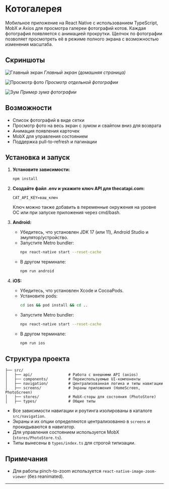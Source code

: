 # Котогалерея

Мобильное приложение на React Native с использованием TypeScript, MobX и Axios для просмотра галереи фотографий котов. Каждая фотография появляется с анимацией прокрутки. Щелчок по фотографии позволяет просмотреть её в режиме полного экрана с возможностью изменения масштаба.

## Скриншоты

![Главный экран](docs/screenshot1.jpg)
_Главный экран (домашняя страница)_

![Просмотр фото](./docs/screenshot2.jpg)
_Просмотр отдельной фотографии_

![Зум](./docs/screenshot3.jpg)
_Пример зума фотографии_

## Возможности

- Список фотографий в виде сетки
- Просмотр фото на весь экран с зумом и свайпом вниз для возврата
- Анимация появления карточек
- MobX для управления состоянием
- Поддержка pull-to-refresh и пагинации

## Установка и запуск

1. **Установите зависимости:**

   ```sh
   npm install
   ```

2. **Создайте файл .env и укажите ключ API для thecatapi.com:**

   ```env
   CAT_API_KEY=ваш_ключ
   ```

   Ключ можно также добавить в переменные окружения на уровне ОС или при запуске приложения через cmd/bash.

3. **Android:**

   - Убедитесь, что установлен JDK 17 (или 11), Android Studio и эмулятор/устройство.
   - Запустите Metro bundler:
     ```sh
     npx react-native start --reset-cache
     ```
   - В другом терминале:
     ```sh
     npm run android
     ```

4. **iOS:**
   - Убедитесь, что установлен Xcode и CocoaPods.
   - Установите pods:
     ```sh
     cd ios && pod install && cd ..
     ```
   - Запустите Metro bundler:
     ```sh
     npx react-native start --reset-cache
     ```
   - В другом терминале:
     ```sh
     npm run ios
     ```

## Структура проекта

```
├── src/
│   ├── api/                # Работа с внешними API (axios)
│   ├── components/         # Переиспользуемые UI-компоненты
│   ├── navigation/         # Централизованная логика и типы навигации
│   ├── screens/            # Экраны приложения (HomeScreen, PhotoScreen)
│   ├── stores/             # MobX-сторы для состояния (PhotoStore)
│   ├── types/              # Общие типы
```

- Все зависимости навигации и роутинга изолированы в каталоге `src/navigation`.
- Экраны и их опции определяются централизованно в `screens` и прокидываются в навигатор.
- Для управления состоянием используется MobX (`stores/PhotoStore.ts`).
- Типы вынесены в `types/index.ts` для строгой типизации.

## Примечания

- Для работы pinch-to-zoom используется `react-native-image-zoom-viewer` (без reanimated).

---
